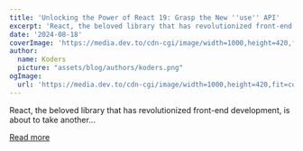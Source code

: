 ```yaml
---
title: 'Unlocking the Power of React 19: Grasp the New ''use'' API'
excerpt: 'React, the beloved library that has revolutionized front-end development, is about to take another...'
date: '2024-08-18'
coverImage: 'https://media.dev.to/cdn-cgi/image/width=1000,height=420,fit=cover,gravity=auto,format=auto/https%3A%2F%2Fdev-to-uploads.s3.amazonaws.com%2Fuploads%2Farticles%2Ffkrf5awhr4tnggwgajst.png'
author:
  name: Koders
  picture: "assets/blog/authors/koders.png"
ogImage:
  url: 'https://media.dev.to/cdn-cgi/image/width=1000,height=420,fit=cover,gravity=auto,format=auto/https%3A%2F%2Fdev-to-uploads.s3.amazonaws.com%2Fuploads%2Farticles%2Ffkrf5awhr4tnggwgajst.png'
---
```


React, the beloved library that has revolutionized front-end development, is about to take another...

[Read more](https://dev.to/vyan/unlocking-the-power-of-react-19-grasp-the-new-use-api-4bdg)
